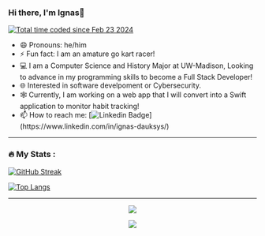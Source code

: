 ### Hi there, I'm Ignas👋
<!-- Generated by the Philosophical Quotes API https://github.com/markstanl/Philosophical-Quotes-API/blob/main/README.md -->
<a href="https://wakatime.com/@018dd941-4f9f-4c0f-a1f6-141dbff5018c"><img src="https://wakatime.com/badge/user/018dd941-4f9f-4c0f-a1f6-141dbff5018c.svg" alt="Total time coded since Feb 23 2024" /></a>
- 😄 Pronouns: he/him
- ⚡ Fun fact: I am an amature go kart racer!
- :computer: I am a Computer Science and History Major at UW-Madison, Looking to advance in my programming skills to become a Full Stack Developer!
- 🌐 Interested in software develpoment or Cybersecurity.
- 🕸️ Currently, I am working on a web app that I will convert into a Swift application to monitor habit tracking!
- :mailbox: How to reach me: [![Linkedin Badge](https://img.shields.io/badge/LinkedIn-blue?style=for-the-badge&logo=linkedin&logoColor=white")](https://www.linkedin.com/in/ignas-dauksys/)

___ 

### :fire: My Stats :

[![GitHub Streak](http://github-readme-streak-stats.herokuapp.com?user=Ignas-D&theme=dark&background=000000)](https://git.io/streak-stats)

[![Top Langs](https://github-readme-stats.vercel.app/api/top-langs/?username=Ignas-D&layout=compact&theme=vision-friendly-dark)](https://github.com/Ignas-D/github-readme-stats)

---

<p align="center">
  <a href="https://skillicons.dev">
    <img src="https://skillicons.dev/icons?i=github,js,java,c,css,discord,html,react" />
  </a>
</p>
<p align="center">
  <img src="https://github-readme-philosophical-quotes.vercel.app/api/generate-image?theme=dark">
</p>

